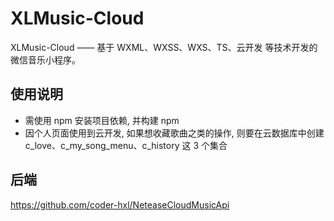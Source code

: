 # XLMusic-Cloud

XLMusic-Cloud —— 基于 WXML、WXSS、WXS、TS、云开发 等技术开发的微信音乐小程序。

## 使用说明

- 需使用 npm 安装项目依赖, 并构建 npm
- 因个人页面使用到云开发, 如果想收藏歌曲之类的操作, 则要在云数据库中创建 c_love、c_my_song_menu、c_history 这 3 个集合

## 后端

https://github.com/coder-hxl/NeteaseCloudMusicApi
